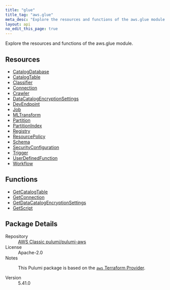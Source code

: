 ```yaml
---
title: "glue"
title_tag: "aws.glue"
meta_desc: "Explore the resources and functions of the aws.glue module."
layout: api
no_edit_this_page: true
---
```


<!-- WARNING: this file was generated by Pulumi Docs Generator. -->
<!-- Do not edit by hand unless you're certain you know what you are doing! -->

Explore the resources and functions of the aws.glue module.

<h2 id="resources">Resources</h2>
<ul class="api">
    <li><a href="catalogdatabase/" title="CatalogDatabase"><span class="api-symbol api-symbol--resource"></span>CatalogDatabase</a></li>
    <li><a href="catalogtable/" title="CatalogTable"><span class="api-symbol api-symbol--resource"></span>CatalogTable</a></li>
    <li><a href="classifier/" title="Classifier"><span class="api-symbol api-symbol--resource"></span>Classifier</a></li>
    <li><a href="connection/" title="Connection"><span class="api-symbol api-symbol--resource"></span>Connection</a></li>
    <li><a href="crawler/" title="Crawler"><span class="api-symbol api-symbol--resource"></span>Crawler</a></li>
    <li><a href="datacatalogencryptionsettings/" title="DataCatalogEncryptionSettings"><span class="api-symbol api-symbol--resource"></span>DataCatalogEncryptionSettings</a></li>
    <li><a href="devendpoint/" title="DevEndpoint"><span class="api-symbol api-symbol--resource"></span>DevEndpoint</a></li>
    <li><a href="job/" title="Job"><span class="api-symbol api-symbol--resource"></span>Job</a></li>
    <li><a href="mltransform/" title="MLTransform"><span class="api-symbol api-symbol--resource"></span>MLTransform</a></li>
    <li><a href="partition/" title="Partition"><span class="api-symbol api-symbol--resource"></span>Partition</a></li>
    <li><a href="partitionindex/" title="PartitionIndex"><span class="api-symbol api-symbol--resource"></span>PartitionIndex</a></li>
    <li><a href="registry/" title="Registry"><span class="api-symbol api-symbol--resource"></span>Registry</a></li>
    <li><a href="resourcepolicy/" title="ResourcePolicy"><span class="api-symbol api-symbol--resource"></span>ResourcePolicy</a></li>
    <li><a href="schema/" title="Schema"><span class="api-symbol api-symbol--resource"></span>Schema</a></li>
    <li><a href="securityconfiguration/" title="SecurityConfiguration"><span class="api-symbol api-symbol--resource"></span>SecurityConfiguration</a></li>
    <li><a href="trigger/" title="Trigger"><span class="api-symbol api-symbol--resource"></span>Trigger</a></li>
    <li><a href="userdefinedfunction/" title="UserDefinedFunction"><span class="api-symbol api-symbol--resource"></span>UserDefinedFunction</a></li>
    <li><a href="workflow/" title="Workflow"><span class="api-symbol api-symbol--resource"></span>Workflow</a></li>
</ul>

<h2 id="functions">Functions</h2>
<ul class="api">
    <li><a href="getcatalogtable/" title="GetCatalogTable"><span class="api-symbol api-symbol--function"></span>GetCatalogTable</a></li>
    <li><a href="getconnection/" title="GetConnection"><span class="api-symbol api-symbol--function"></span>GetConnection</a></li>
    <li><a href="getdatacatalogencryptionsettings/" title="GetDataCatalogEncryptionSettings"><span class="api-symbol api-symbol--function"></span>GetDataCatalogEncryptionSettings</a></li>
    <li><a href="getscript/" title="GetScript"><span class="api-symbol api-symbol--function"></span>GetScript</a></li>
</ul>

<h2 id="package-details">Package Details</h2>
<dl class="package-details">
	<dt>Repository</dt>
	<dd><a href="https://github.com/pulumi/pulumi-aws">AWS Classic pulumi/pulumi-aws</a></dd>
	<dt>License</dt>
	<dd>Apache-2.0</dd>
	<dt>Notes</dt>
	<dd><p>This Pulumi package is based on the <a href="https://github.com/hashicorp/terraform-provider-aws"><code>aws</code> Terraform Provider</a>.</p>
</dd>
	<dt>Version</dt>
	<dd>5.41.0</dd>
</dl>

